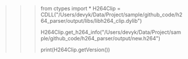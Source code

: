 >>> from ctypes import *
>>> H264Clip = CDLL("/Users/devyk/Data/Project/sample/github_code/h264_parser/output/libs/libh264_clip.dylib")
>>>
>>> H264Clip.get_h264_info("/Users/devyk/Data/Project/sample/github_code/h264_parser/output/new.h264")
>>>
>>> print(H264Clip.getVersion())


